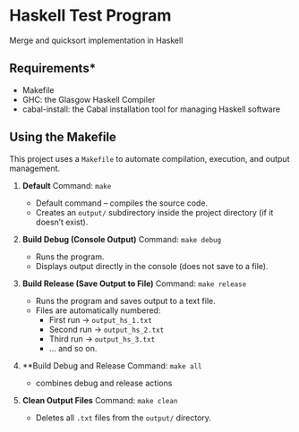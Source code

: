 # Haskell Test Program

Merge and quicksort implementation in Haskell

## Requirements*

- Makefile
- GHC: the Glasgow Haskell Compiler
- cabal-install: the Cabal installation tool for managing Haskell software

## Using the Makefile

This project uses a `Makefile` to automate compilation, execution, and output management.

1. **Default**
   Command: `make`  
   - Default command – compiles the source code.  
   - Creates an `output/` subdirectory inside the project directory (if it doesn’t exist).  

2. **Build Debug (Console Output)**
   Command: `make debug`  
   - Runs the program.  
   - Displays output directly in the console (does not save to a file).  

3. **Build Release (Save Output to File)**
   Command: `make release`  
   - Runs the program and saves output to a text file.  
   - Files are automatically numbered:  
     - First run → `output_hs_1.txt`  
     - Second run → `output_hs_2.txt`  
     - Third run → `output_hs_3.txt`  
     - … and so on.  
4. **Build Debug and Release
   Command: `make all`
   - combines debug and release actions

4. **Clean Output Files**
   Command: `make clean`  
   - Deletes all `.txt` files from the `output/` directory. 
